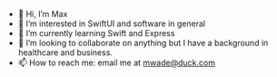 - 👋 Hi, I’m Max
- 👀 I’m interested in SwiftUI and software in general
- 🌱 I’m currently learning Swift and Express
- 💞️ I’m looking to collaborate on anything but I have a background in healthcare and business.
- 📫 How to reach me: email me at mwade@duck.com
